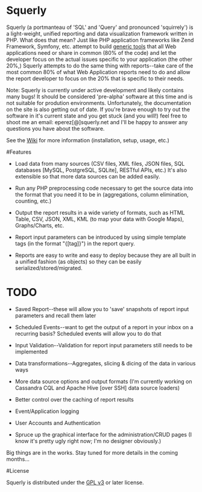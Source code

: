 Squerly
=======

Squerly (a portmanteau of 'SQL' and 'Query' and pronounced 'squirrely') is a light-weight, unified reporting and data visualization framework written in PHP. What does that mean? Just like PHP application frameworks like Zend Framework, Symfony, etc. attempt to build [generic tools](http://fewagainstmany.com/blog/frameworks-dont-have-to-do-everything-and-more) that all Web applications need or share in common (80% of the code) and let the developer focus on the actual issues specific to your application (the other 20%,) Squerly attempts to do the same thing with reports--take care of the most common 80% of what Web Application reports need to do and allow the report developer to focus on the 20% that is specific to their needs.

Note: Squerly is currently under active development and likely contains many bugs! It should be considered 'pre-alpha' software at this time and is not suitable for prodution environments. Unfortunately, the documentation on the site is also getting out of date. If you're  brave enough to try out the software in it's current state and you get stuck (and you will!) feel free to shoot me an email: eperez[@]squerly.net and I'll be happy to answer any questions you have about the software.


See the [Wiki](https://github.com/ericperez/squerly/wiki) for more information (installation, setup, usage, etc.)


#Features

-  Load data from many sources (CSV files, XML files, JSON files, SQL databases [MySQL, PostgreSQL, SQLite], RESTful APIs, etc.) It's also extensible so that more data sources can be added easily.

-  Run any PHP preprocessing code necessary to get the source data into the format that you need it to be in (aggregations, column elimination, counting, etc.)

-  Output the report results in a wide variety of formats, such as HTML Table, CSV, JSON, XML, KML (to map your data with Google Maps), Graphs/Charts, etc.

-  Report input parameters can be introduced by using simple template tags (in the format "{[tag]}") in the report query.

-  Reports are easy to write and easy to deploy because they are all built in a unified fashion (as objects) so they can be easily serialized/stored/migrated.


# TODO

-  Saved Report--these will allow you to 'save' snapshots of report input parameters and recall them later

-  Scheduled Events--want to get the output of a report in your inbox on a recurring basis? Scheduled events will allow you to do that

-  Input Validation--Validation for report input parameters still needs to be implemented

-  Data transformations--Aggregates, slicing & dicing of the data in various ways

-  More data source options and output formats (I'm currently working on Cassandra CQL and Apache Hive [over SSH] data source loaders)

-  Better control over the caching of report results

-  Event/Application logging

-  User Accounts and Authentication

-  Spruce up the graphical interface for the administration/CRUD pages (I know it's pretty ugly right now; I'm no designer obviously.)


Big things are in the works. Stay tuned for more details in the coming months...


#License

Squerly is distributed under the [GPL v3](http://www.gnu.org/licenses/gpl.html) or later license.
